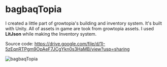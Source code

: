 # bagbaqTopia
I created a little part of growtopia's building and inventory system. It's built with Unity. All of assets in game are took from growtopia assets. I used **LitJson** while making the Inventory system.

Source code: https://drive.google.com/file/d/1I-5zEqnRTPgm9OpAeF7JCgYkn0s3HaMB/view?usp=sharing


![bagbaqTopia](https://github.com/BagBaq/bagbaqTopia/assets/46865744/d1278221-b758-41dd-b81d-5b118fe3e36f)
